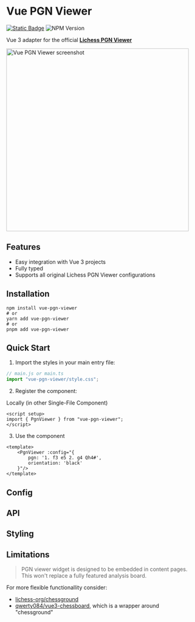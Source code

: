 # Vue PGN Viewer

<a href="https://dragunovartem99.github.io/vue-pgn-viewer" target="_blank"><img alt="Static Badge" src="https://img.shields.io/badge/Watch_Live_Demo-red"></a>
<img alt="NPM Version" src="https://img.shields.io/npm/v/vue-pgn-viewer?color=orange">


Vue 3 adapter for the official [**Lichess PGN Viewer**](https://github.com/lichess-org/pgn-viewer)

<img src="https://github.com/user-attachments/assets/0c057310-1400-40eb-82b1-ed740a641b90" width="480" alt="Vue PGN Viewer screenshot" >

## Features

- Easy integration with Vue 3 projects
- Fully typed
- Supports all original Lichess PGN Viewer configurations

## Installation

```shell
npm install vue-pgn-viewer
# or
yarn add vue-pgn-viewer
# or
pnpm add vue-pgn-viewer
```

## Quick Start

1. Import the styles in your main entry file:

```js
// main.js or main.ts
import "vue-pgn-viewer/style.css";
```

2. Register the component:

Locally (in other Single-File Component)

```vue
<script setup>
import { PgnViewer } from "vue-pgn-viewer";
</script>
```

3. Use the component

```vue
<template>
    <PgnViewer :config="{
        pgn: '1. f3 e5 2. g4 Qh4#',
        orientation: 'black'
    }"/>
</template>
```

## Config

## API

## Styling

## Limitations

> PGN viewer widget is designed to be embedded in content pages.  
> This won't replace a fully featured analysis board.

For more flexible functionallity consider:

- [lichess-org/chessground](https://github.com/lichess-org/chessground)
- [qwerty084/vue3-chessboard](https://github.com/qwerty084/vue3-chessboard), which is a wrapper around "chessground"
